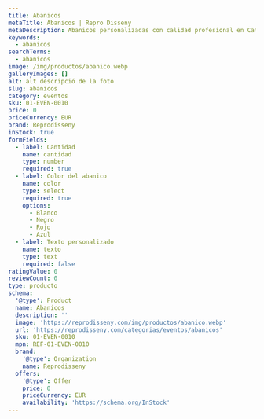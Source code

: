 ```yaml
---
title: Abanicos
metaTitle: Abanicos | Repro Disseny
metaDescription: Abanicos personalizadas con calidad profesional en Cataluña.
keywords:
  - abanicos
searchTerms:
  - abanicos
image: /img/productos/abanico.webp
galleryImages: []
alt: alt descripció de la foto
slug: abanicos
category: eventos
sku: 01-EVEN-0010
price: 0
priceCurrency: EUR
brand: Reprodisseny
inStock: true
formFields:
  - label: Cantidad
    name: cantidad
    type: number
    required: true
  - label: Color del abanico
    name: color
    type: select
    required: true
    options:
      - Blanco
      - Negro
      - Rojo
      - Azul
  - label: Texto personalizado
    name: texto
    type: text
    required: false
ratingValue: 0
reviewCount: 0
type: producto
schema:
  '@type': Product
  name: Abanicos
  description: ''
  image: 'https://reprodisseny.com/img/productos/abanico.webp'
  url: 'https://reprodisseny.com/categorias/eventos/abanicos'
  sku: 01-EVEN-0010
  mpn: REF-01-EVEN-0010
  brand:
    '@type': Organization
    name: Reprodisseny
  offers:
    '@type': Offer
    price: 0
    priceCurrency: EUR
    availability: 'https://schema.org/InStock'
---
```


